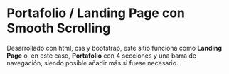 # Portafolio / Landing Page con Smooth Scrolling

Desarrollado con html, css y bootstrap, este sitio funciona como <b>Landing Page</b> o, en este caso, <b>Portafolio</b> con 4 secciones y una barra de navegación,
siendo posible añadir más si fuese necesario.
